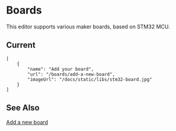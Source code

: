 # Boards

This editor supports various maker boards, based on STM32 MCU.

## Current

```codecard
[
    {
        "name": "Add your board",
        "url": "/boards/add-a-new-board",
        "imageUrl": "/docs/static/libs/stm32-board.jpg"
    }
]
```

## See Also

[Add a new board](/boards/add-a-new-board)
